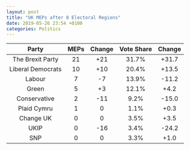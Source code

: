 ```yaml
---
layout: post
title: "UK MEPs after 8 Electoral Regions"
date: 2019-05-26 23:54 +0100
categories: Politics
---
```


**Party**|**MEPs**|**Change**|**Vote Share**|**Change**
:-----:|:-----:|:-----:|:-----:|:-----:
The Brexit Party|21|+21|31.7%|+31.7
Liberal Democrats|10|+10|20.4%|+13.5
Labour|7|-7|13.9%|-11.2
Green|5|+3|12.1%|+4.2
Conservative|2|-11|9.2%|-15.0
Plaid Cymru|1|0|1.1%|+0.3
Change UK|0|0|3.5%|+3.5
UKIP|0|-16|3.4%|-24.2
SNP|0|0|3.3%|+1.0
